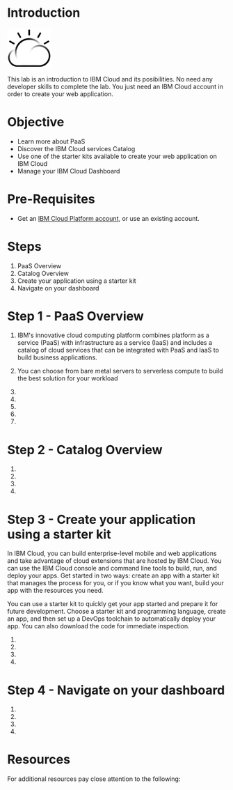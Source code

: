 
# Introduction


<img src="./images/cloud.png" width="20%"/>

This lab is an introduction to IBM Cloud and its posibilities. No need any developer skills to complete the lab. You just need an IBM Cloud account in order to create your web application.  

# Objective

+ Learn more about PaaS
+ Discover the IBM Cloud services Catalog
+ Use one of the starter kits available to create your web application on IBM Cloud
+ Manage your IBM Cloud Dashboard



# Pre-Requisites

+ Get an [IBM Cloud Platform account](https://console.bluemix.net/registration/), or use an existing account.



# Steps

1. PaaS Overview
2. Catalog Overview
3. Create your application using a starter kit
4. Navigate on your dashboard



# Step 1 - PaaS Overview

1. IBM's innovative cloud computing platform combines platform as a service (PaaS) with infrastructure as a service (IaaS) and includes a catalog of cloud services that can be integrated with PaaS and IaaS to build business applications.

1. You can choose from bare metal servers to serverless compute to build the best solution for your workload

1. 

1. 

1. 

1. 



1. 
  
# Step 2 - Catalog Overview

1. 

1. 

 

1. 

 
1. 


# Step 3 - Create your application using a starter kit

In IBM Cloud, you can build enterprise-level mobile and web applications and take advantage of cloud extensions that are hosted by IBM Cloud. You can use the IBM Cloud console and command line tools to build, run, and deploy your apps. Get started in two ways: create an app with a starter kit that manages the process for you, or if you know what you want, build your app with the resources you need.

You can use a starter kit to quickly get your app started and prepare it for future development. Choose a starter kit and programming language, create an app, and then set up a DevOps toolchain to automatically deploy your app. You can also download the code for immediate inspection.

1. 

1. 

 
1. 

1. 

# Step 4 - Navigate on your dashboard




1. 

 
  
1. 
1. 
1.  


# Resources

For additional resources pay close attention to the following:

